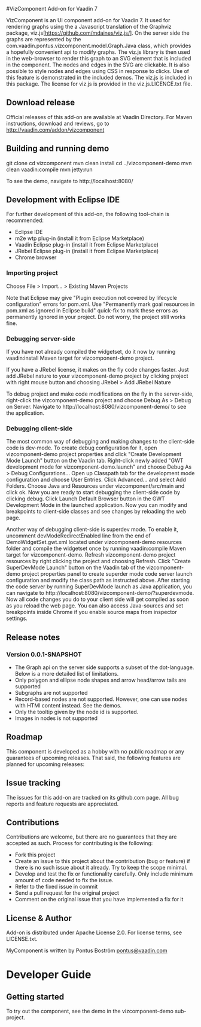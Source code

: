#VizComponent Add-on for Vaadin 7

VizComponent is an UI component add-on for Vaadin 7. It used for rendering graphs using the a Javascript translation of the Graphviz package, viz.js[https://github.com/mdaines/viz.js/]. On the server side the graphs are represented by the com.vaadin.pontus.vizcomponent.model.Graph.Java class, which provides a hopefully convenient api to modify graphs. The viz.js library is then used in the web-browser to render this graph to an SVG element that is included in the component. The nodes and edges in the SVG are clickable. It is also possible to style nodes and edges using CSS in response to clicks. Use of this feature is demonstrated in the included demos. The viz.js is included in this package. The license for viz.js is provided in the viz.js.LICENCE.txt file.


## Download release

Official releases of this add-on are available at Vaadin Directory. For Maven instructions, download and reviews, go to http://vaadin.com/addon/vizcomponent

## Building and running demo

git clone <url of the VizComponent repository>
cd vizcomponent 
mvn clean install
cd ../vizcomponent-demo
mvn clean vaadin:compile
mvn jetty:run

To see the demo, navigate to http://localhost:8080/

## Development with Eclipse IDE

For further development of this add-on, the following tool-chain is recommended:
- Eclipse IDE
- m2e wtp plug-in (install it from Eclipse Marketplace)
- Vaadin Eclipse plug-in (install it from Eclipse Marketplace)
- JRebel Eclipse plug-in (install it from Eclipse Marketplace)
- Chrome browser

### Importing project

Choose File > Import... > Existing Maven Projects

Note that Eclipse may give "Plugin execution not covered by lifecycle configuration" errors for pom.xml. Use "Permanently mark goal resources in pom.xml as ignored in Eclipse build" quick-fix to mark these errors as permanently ignored in your project. Do not worry, the project still works fine. 

### Debugging server-side

If you have not already compiled the widgetset, do it now by running vaadin:install Maven target for vizcomponent-demo project.

If you have a JRebel license, it makes on the fly code changes faster. Just add JRebel nature to your vizcomponent-demo project by clicking project with right mouse button and choosing JRebel > Add JRebel Nature

To debug project and make code modifications on the fly in the server-side, right-click the vizcomponent-demo project and choose Debug As > Debug on Server. Navigate to http://localhost:8080/vizcomponent-demo/ to see the application.

### Debugging client-side

The most common way of debugging and making changes to the client-side code is dev-mode. To create debug configuration for it, open vizcomponent-demo project properties and click "Create Development Mode Launch" button on the Vaadin tab. Right-click newly added "GWT development mode for vizcomponent-demo.launch" and choose Debug As > Debug Configurations... Open up Classpath tab for the development mode configuration and choose User Entries. Click Advanced... and select Add Folders. Choose Java and Resources under vizcomponent/src/main and click ok. Now you are ready to start debugging the client-side code by clicking debug. Click Launch Default Browser button in the GWT Development Mode in the launched application. Now you can modify and breakpoints to client-side classes and see changes by reloading the web page. 

Another way of debugging client-side is superdev mode. To enable it, uncomment devModeRedirectEnabled line from the end of DemoWidgetSet.gwt.xml located under vizcomponent-demo resources folder and compile the widgetset once by running vaadin:compile Maven target for vizcomponent-demo. Refresh vizcomponent-demo project resources by right clicking the project and choosing Refresh. Click "Create SuperDevMode Launch" button on the Vaadin tab of the vizcomponent-demo project properties panel to create superder mode code server launch configuration and modify the class path as instructed above. After starting the code server by running SuperDevMode launch as Java application, you can navigate to http://localhost:8080/vizcomponent-demo/?superdevmode. Now all code changes you do to your client side will get compiled as soon as you reload the web page. You can also access Java-sources and set breakpoints inside Chrome if you enable source maps from inspector settings. 

 
## Release notes

### Version 0.0.1-SNAPSHOT
- The Graph api on the server side supports a subset of the dot-language. Below is a more detailed list of limitations. 
- Only polygon and ellipse node shapes and arrow head/arrow tails are supported
- Subgraphs are not supported
- Record-based nodes are not supported. However, one can use nodes with HTMl content instead. See the demos. 
- Only the tooltip given by the node id is supported.
- Images in nodes is not supported

## Roadmap

This component is developed as a hobby with no public roadmap or any guarantees of upcoming releases. That said, the following features are planned for upcoming releases:


## Issue tracking

The issues for this add-on are tracked on its github.com page. All bug reports and feature requests are appreciated. 

## Contributions

Contributions are welcome, but there are no guarantees that they are accepted as such. Process for contributing is the following:
- Fork this project
- Create an issue to this project about the contribution (bug or feature) if there is no such issue about it already. Try to keep the scope minimal.
- Develop and test the fix or functionality carefully. Only include minimum amount of code needed to fix the issue.
- Refer to the fixed issue in commit
- Send a pull request for the original project
- Comment on the original issue that you have implemented a fix for it

## License & Author

Add-on is distributed under Apache License 2.0. For license terms, see LICENSE.txt.

MyComponent is written by Pontus Boström <pontus@vaadin.com>

# Developer Guide

## Getting started

To try out the component, see the demo in the vizcomponent-demo sub-project.

